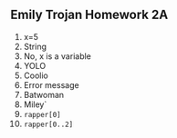 ## Emily Trojan Homework 2A

1. x=5
2. String
3. No, x is a variable
4. YOLO
5. Coolio
6. Error message
7. Batwoman
8. Miley`
9. `rapper[0]`
10. `rapper[0..2]`